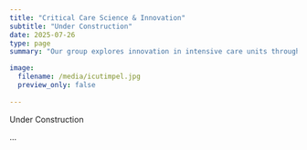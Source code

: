 ```yaml
---
title: "Critical Care Science & Innovation"
subtitle: "Under Construction"
date: 2025-07-26
type: page
summary: "Our group explores innovation in intensive care units through telemedicine, clinical trials, and real-time data."

image:
  filename: /media/icutimpel.jpg
  preview_only: false
  
---
```


Under Construction

...
